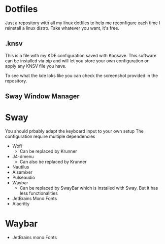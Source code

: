 # Dotfiles
Just a repository with all my linux dotfiles to help me reconfigure each time I reinstall a linux distro.
Take whatever you want, it's free.

## .knsv
This is a file with my KDE configuration saved with Konsave. This software can be installed via pip and will let you store your own configuration or apply any KNSV file you have.

To see what the kde loks like you can check the screenshot provided in the repository.

## Sway Window Manager
# Sway
You should prbably adapt the keyboard Input to your own setup
The configuration require multiple dependencies
- Wofi
  - Can be replaced by Krunner
- J4-dmenu
  - Can also be replaced by Krunner 
- Nautilus
- Alsamixer
- Pulseaudio
- Waybar
  - Can be replaced by SwayBar which is installed with Sway.
  But it has less functionalities
- JetBrains Mono Fonts
- Alacritty
# Waybar
- JetBrains mono Fonts
